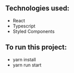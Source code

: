 
## Technologies used:
- React
- Typescript
- Styled Components
 
## To run this project:
- yarn install
- yarn run start
